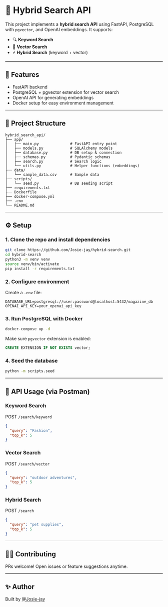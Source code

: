 # 🧠 Hybrid Search API

This project implements a **hybrid search API** using FastAPI, PostgreSQL with `pgvector`, and OpenAI embeddings. It supports:

- 🔍 **Keyword Search**
- 🧠 **Vector Search**
- ⚡ **Hybrid Search** (keyword + vector)

---

## 🚀 Features
- FastAPI backend
- PostgreSQL + pgvector extension for vector search
- OpenAI API for generating embeddings
- Docker setup for easy environment management

---

## 📁 Project Structure
```
hybrid_search_api/
├── app/
│   ├── main.py              # FastAPI entry point
│   ├── models.py            # SQLAlchemy models
│   ├── database.py          # DB setup & connection
│   ├── schemas.py           # Pydantic schemas
│   ├── search.py            # Search logic
│   └── utils.py             # Helper functions (embeddings)
├── data/
│   └── sample_data.csv      # Sample data
├── scripts/
│   └── seed.py              # DB seeding script
├── requirements.txt
├── Dockerfile
├── docker-compose.yml
├── .env
└── README.md
```

---

## ⚙️ Setup

### 1. Clone the repo and install dependencies
```bash
git clone https://github.com/Josie-jay/hybrid-search.git
cd hybrid-search
python3 -m venv venv
source venv/bin/activate
pip install -r requirements.txt
```

### 2. Configure environment
Create a `.env` file:
```env
DATABASE_URL=postgresql://user:password@localhost:5432/magazine_db
OPENAI_API_KEY=your_openai_api_key
```

### 3. Run PostgreSQL with Docker
```bash
docker-compose up -d
```

Make sure `pgvector` extension is enabled:
```sql
CREATE EXTENSION IF NOT EXISTS vector;
```

### 4. Seed the database
```bash
python -m scripts.seed
```

---

## 🧪 API Usage (via Postman)

### Keyword Search
POST `/search/keyword`
```json
{
  "query": "Fashion",
  "top_k": 5
}
```

### Vector Search
POST `/search/vector`
```json
{
  "query": "outdoor adventures",
  "top_k": 5
}
```

### Hybrid Search
POST `/search`
```json
{
  "query": "pet supplies",
  "top_k": 5
}
```

---

## 🙋‍♀️ Contributing
PRs welcome! Open issues or feature suggestions anytime.

---

## ✨ Author
Built by [@Josie-jay](https://github.com/Josie-jay)
